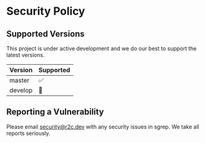 # Security Policy

## Supported Versions

This project is under active development and we do our best to support the latest versions. 

| Version | Supported          |
| ------- | ------------------ |
| master   | :white_check_mark: |
| develop  | :rocket:         |

## Reporting a Vulnerability

Please email security@r2c.dev with any security issues in sgrep. We take all reports seriously.
